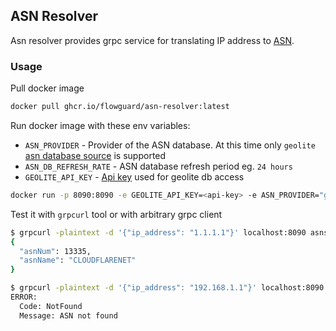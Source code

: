## ASN Resolver

Asn resolver provides grpc service for translating IP address to [ASN](https://en.wikipedia.org/wiki/Autonomous_system_(Internet)).

### Usage

Pull docker image

```bash
docker pull ghcr.io/flowguard/asn-resolver:latest
```

Run docker image with these env variables: 

* `ASN_PROVIDER` - Provider of the ASN database. At this time only `geolite` [asn database source](https://dev.maxmind.com/geoip/docs/databases/asn?lang=en) is supported
* `ASN_DB_REFRESH_RATE` - ASN database refresh period eg. `24 hours`
* `GEOLITE_API_KEY` - [Api key](https://support.maxmind.com/hc/en-us/articles/4407111582235-Generate-a-License-Key) used for geolite db access 

```bash
docker run -p 8090:8090 -e GEOLITE_API_KEY=<api-key> -e ASN_PROVIDER="geolite" -e ASN_DB_REFRESH_RATE="24 hours" ghcr.io/flowguard/asn-resolver:latest
```

Test it with `grpcurl` tool or with arbitrary grpc client

```bash
$ grpcurl -plaintext -d '{"ip_address": "1.1.1.1"}' localhost:8090 asnservice.AsnService.GetAsnNum                                                                   
{
  "asnNum": 13335,
  "asnName": "CLOUDFLARENET"
}

$ grpcurl -plaintext -d '{"ip_address": "192.168.1.1"}' localhost:8090 asnservice.AsnService.GetAsnNum                                                              
ERROR:
  Code: NotFound
  Message: ASN not found
```
